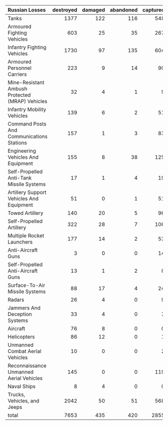 | Russian Losses                                   |   destroyed |   damaged |   abandoned |   captured |   total |
|:-------------------------------------------------|------------:|----------:|------------:|-----------:|--------:|
| Tanks                                            |        1377 |       122 |         116 |        549 |    2164 |
| Armoured Fighting Vehicles                       |         603 |        25 |          35 |        267 |     930 |
| Infantry Fighting Vehicles                       |        1730 |        97 |         135 |        604 |    2566 |
| Armoured Personnel Carriers                      |         223 |         9 |          14 |         90 |     336 |
| Mine-Resistant Ambush Protected  (MRAP) Vehicles |          32 |         4 |           1 |          9 |      46 |
| Infantry Mobility Vehicles                       |         139 |         6 |           2 |         51 |     198 |
| Command Posts And Communications Stations        |         157 |         1 |           3 |         83 |     244 |
| Engineering Vehicles And Equipment               |         155 |         8 |          38 |        125 |     326 |
| Self-Propelled Anti-Tank Missile Systems         |          17 |         1 |           4 |         19 |      41 |
| Artillery Support Vehicles And Equipment         |          51 |         0 |           1 |         51 |     103 |
| Towed Artillery                                  |         140 |        20 |           5 |         96 |     261 |
| Self-Propelled Artillery                         |         322 |        28 |           7 |        106 |     463 |
| Multiple Rocket Launchers                        |         177 |        14 |           2 |         53 |     246 |
| Anti-Aircraft Guns                               |           3 |         0 |           0 |         14 |      17 |
| Self-Propelled Anti-Aircraft Guns                |          13 |         1 |           2 |          8 |      24 |
| Surface-To-Air Missile Systems                   |          88 |        17 |           4 |         24 |     133 |
| Radars                                           |          26 |         4 |           0 |          9 |      39 |
| Jammers And Deception Systems                    |          33 |         4 |           0 |          7 |      44 |
| Aircraft                                         |          76 |         8 |           0 |          0 |      84 |
| Helicopters                                      |          86 |        12 |           0 |          1 |      99 |
| Unmanned Combat Aerial Vehicles                  |          10 |         0 |           0 |          2 |      12 |
| Reconnaissance Unmanned Aerial Vehicles          |         145 |         0 |           0 |        119 |     264 |
| Naval Ships                                      |           8 |         4 |           0 |          0 |      12 |
| Trucks, Vehicles, and Jeeps                      |        2042 |        50 |          51 |        568 |    2711 |
| total                                            |        7653 |       435 |         420 |       2855 |   11363 |